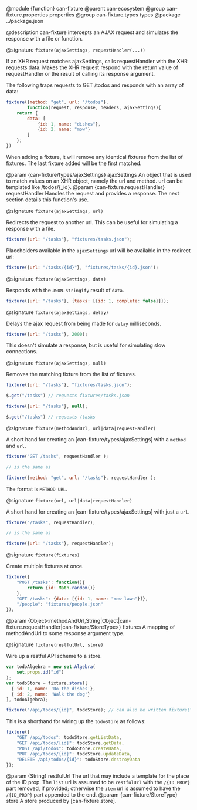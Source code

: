 @module {function} can-fixture
@parent can-ecosystem
@group can-fixture.properties properties
@group can-fixture.types types
@package ../package.json

@description can-fixture intercepts an AJAX request and simulates the response with a file or function.

@signature `fixture(ajaxSettings, requestHandler(...))`

If an XHR request matches ajaxSettings, calls requestHandler with the XHR requests data. Makes the XHR request respond with the return value of requestHandler or the result of calling its response argument.

The following traps requests to GET /todos and responds with an array of data:

```js
fixture({method: "get", url: "/todos"},
        function(request, response, headers, ajaxSettings){
    return {
        data: [
            {id: 1, name: "dishes"},
            {id: 2, name: "mow"}
        ]
    };
})
```

When adding a fixture, it will remove any identical fixtures from the list of fixtures. The last fixture added will be the first matched.

  @param {can-fixture/types/ajaxSettings} ajaxSettings An object that is used to match values on an XHR object, namely the url and method. url can be templated like /todos/{_id}.
  @param {can-fixture.requestHandler} requestHandler Handles the request and provides a response. The next section details this function's use.

@signature `fixture(ajaxSettings, url)`

Redirects the request to another url.  This can be useful for simulating a response with a file.

```js
fixture({url: "/tasks"}, "fixtures/tasks.json");
```

Placeholders available in the `ajaxSettings` url will be available in the redirect url:

```js
fixture({url: "/tasks/{id}"}, "fixtures/tasks/{id}.json");
```

@signature `fixture(ajaxSettings, data)`

Responds with the `JSON.stringify` result of `data`.

```js
fixture({url: "/tasks"}, {tasks: [{id: 1, complete: false}]});
```

@signature `fixture(ajaxSettings, delay)`

Delays the ajax request from being made for `delay` milliseconds.

```js
fixture({url: "/tasks"}, 2000);
```

This doesn't simulate a response, but is useful for simulating slow connections.

@signature `fixture(ajaxSettings, null)`

Removes the matching fixture from the list of fixtures.

```js
fixture({url: "/tasks"}, "fixtures/tasks.json");

$.get("/tasks") // requests fixtures/tasks.json

fixture({url: "/tasks"}, null);

$.get("/tasks") // requests /tasks
```

@signature `fixture(methodAndUrl, url|data|requestHandler)`

A short hand for creating an [can-fixture/types/ajaxSettings] with a `method` and `url`.

```js
fixture("GET /tasks", requestHandler );

// is the same as

fixture({method: "get", url: "/tasks"}, requestHandler );
```

The format is `METHOD URL`.

@signature `fixture(url, url|data|requestHandler)`

A short hand for creating an [can-fixture/types/ajaxSettings] with just a `url`.

```js
fixture("/tasks", requestHandler);

// is the same as

fixture({url: "/tasks"}, requestHandler);
```

@signature `fixture(fixtures)`

Create multiple fixtures at once.

```js
fixture({
    "POST /tasks": function(){
        return {id: Math.random()}
    },
    "GET /tasks": {data: [{id: 1, name: "mow lawn"}]},
    "/people": "fixtures/people.json"
});
```

  @param {Object<methodAndUrl,String|Object|can-fixture.requestHandler|can-fixture/StoreType>} fixtures A mapping of methodAndUrl to
  some response argument type.



@signature `fixture(restfulUrl, store)`

Wire up a restful API scheme to a store.

```js
var todoAlgebra = new set.Algebra(
    set.props.id("id")
);
var todoStore = fixture.store([
  { id: 1, name: 'Do the dishes'},
  { id: 2, name: 'Walk the dog'}
], todoAlgebra);

fixture("/api/todos/{id}", todoStore); // can also be written fixture("/api/todos", todoStore);
```

This is a shorthand for wiring up the `todoStore` as follows:

```js
fixture({
    "GET /api/todos": todoStore.getListData,
    "GET /api/todos/{id}": todoStore.getData,
    "POST /api/todos": todoStore.createData,
    "PUT /api/todos/{id}": todoStore.updateData,
    "DELETE /api/todos/{id}": todoStore.destroyData
});
```

  @param {String} restfulUrl The url that may include a template for the place of the ID prop.  The `list` url is assumed to be `restfulUrl` with the `/{ID_PROP}` part removed, if provided; otherwise the `item` url is assumed to have the `/{ID_PROP}` part appended to the end.
  @param {can-fixture/StoreType} store A store produced by [can-fixture.store].
